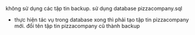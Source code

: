 không sử dụng các tập tin backup. sử dụng database pizzacompany.sql
- thực hiện tác vụ trong database xong thì phải tạo tập tin pizzacompany mới.
đổi tên tập tin pizzacompany cũ thành backup